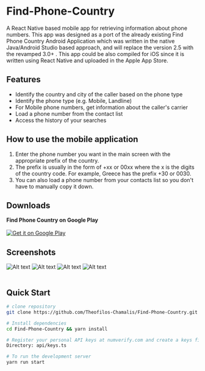 # Find-Phone-Country
A React Native based mobile app for retrieving information about phone numbers.
This app was designed as a port of the already existing Find Phone Country Android Application which was written in the native Java/Android Studio based approach, and will replace the version 2.5 with the revamped 3.0+ . This app could be also compiled for iOS since it is written using React Native and uploaded in the Apple App Store.

## Features
* Identify the country and city of the caller based on the phone type
* Identify the phone type (e.g. Mobile, Landline)
* For Mobile phone numbers, get information about the caller's carrier
* Load a phone number from the contact list
* Access the history of your searches


## How to use the mobile application
1. Enter the phone number you want in the main screen with the appropriate prefix of the country.
2. The prefix is usually in the form of +xx or 00xx where the x is the digits of the country code.
For example, Greece has the prefix +30 or 0030.
3. You can also load a phone number from your contacts list so you don't have to manually copy it down.


Downloads
---------------------

<strong>Find Phone Country on Google Play</strong>
<br /><br />
<a href="https://play.google.com/store/apps/details?id=com.theofilos.chamalis.findphonecountry">
  <img alt="Get it on Google Play" src="https://developer.android.com/images/brand/en_generic_rgb_wo_45.png" />
</a>

## Screenshots

![Alt text](https://lh3.googleusercontent.com/QHKcGjB1coyKFnoMMlMDKFZsxb5b2QIPDGkVRa7l2B1iYPpyqAqKp7EwNM47eivWmtQ=w720-h380-rw "Login Screen") 
![Alt text](https://lh3.googleusercontent.com/jPr6XrHdUqLu-cHzY_Dx4Rx1y7EyP2j-VIMmVrLAYwCVcMu8icfUCZI4-ebSyZIl11U=w720-h380-rw "Server Screen") 
![Alt text](https://lh3.googleusercontent.com/p_BwjT4Qvb3m_a8J7jW8HLPeI4jSLh84FT5__dJQUP6oIiObLpujtze7YMP9B-QOHwA=w720-h380-rw "Mapview Screen") 
![Alt text](https://lh3.googleusercontent.com/K5ey4JjmU2UO9Vph4RSq7qnqSWjkw9zt0Cg9S8-wRQjmGXVLg2IRvzN8LgcKLS5oh1lu=w720-h380-rw "Chat Screen")
<br/>
<br/>

## Quick Start

```bash
# clone repository
git clone https://github.com/Theofilos-Chamalis/Find-Phone-Country.git

# Install dependencies
cd Find-Phone-Country && yarn install

# Register your personal API keys at numverify.com and create a keys file
Directory: api/keys.ts
```

```bash
# To run the development server
yarn run start
```
